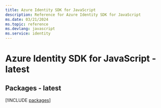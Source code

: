 ```yaml
---
title: Azure Identity SDK for JavaScript
description: Reference for Azure Identity SDK for JavaScript
ms.date: 03/21/2024
ms.topic: reference
ms.devlang: javascript
ms.service: identity
---
```

# Azure Identity SDK for JavaScript - latest
## Packages - latest
[!INCLUDE [packages](identity-index.md)]